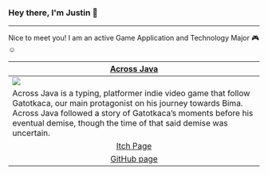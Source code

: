 ### Hey there, I'm Justin 👋
---
Nice to meet you! I am an active Game Application and Technology Major 🎮☺
 
<table width="100%">
  <thead>
    <tr>
      <th width="50%" align="center"><a href="https://github.com/Felixwijaya04/Across-Java">Across Java</a></th>
    </tr>
  </thead>
  <tbody>
    <tr>
      <td><img src="https://github.com/Elquiorra/Elquiorra/blob/main/Across-Java.gif"/></td>
    </tr>
    <tr>
      <td valign="text-top">Across Java is a typing, platformer indie video game that follow Gatotkaca, our main protagonist on his journey towards Bima. Across Java followed a story of Gatotkaca’s moments before his eventual demise, though the time of that said demise was uncertain.</td>
    </tr>
    <tr>
      <td align="center"><a href="https://juan-xavier.itch.io/across-java">Itch Page</td>
    </tr>
    <tr>
      <td align="center"><a href="https://github.com/Felixwijaya04/Across-Java">GitHub page</td>
    </tr>
  </tbody>
</table>
